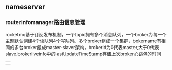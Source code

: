 ## nameserver

### routerinfomanager路由信息管理

​		rocketmq基于订阅发布机制，一个topic拥有多个消息队列，一个broker为每一个主题默认创建4个读队列4个写队列。多个broker组成一个集群，bokername有相同的多台broker组成master-slaver架构，brokerid为0代表master,大于0代表slave.brokerliveinfo中的lastUpdateTimeStamp存储上次broker心跳包的时间

|      |
| ---- |
|      |

